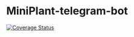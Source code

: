 # MiniPlant-telegram-bot

[![Coverage Status](https://coveralls.io/repos/github/RostyslavStepanchuk/MiniPlant-telegram-bot/badge.svg?branch=main)](https://coveralls.io/github/RostyslavStepanchuk/MiniPlant-telegram-bot?branch=main)